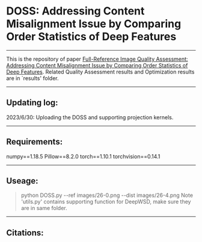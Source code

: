 # DOSS: Addressing Content Misalignment Issue by Comparing Order Statistics of Deep Features
----------------------------
This is the repository of paper [Full-Reference Image Quality Assessment: Addressing Content Misalignment Issue by Comparing Order Statistics of Deep Features](https://arxiv.org/abs/2208.03323v1). Related Quality Assessment results and Optimization results are in `results' folder.

-----------------------------
## Updating log:
2023/6/30: Uploading the DOSS and supporting projection kernels.

-----------------------------
## Requirements:
numpy==1.18.5
Pillow==8.2.0
torch==1.10.1
torchvision==0.14.1

------------------------------

## Useage:
>python DOSS.py --ref images/26-0.png --dist images/26-4.png
Note 'utils.py' contains supporting function for DeepWSD, make sure they are in same folder. 
------------------------------

## Citations:
